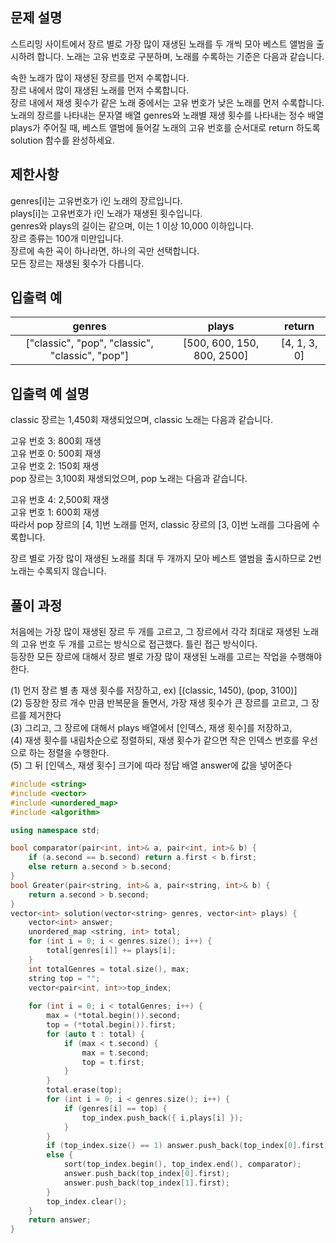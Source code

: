 ## 문제 설명
스트리밍 사이트에서 장르 별로 가장 많이 재생된 노래를 두 개씩 모아 베스트 앨범을 출시하려 합니다. 노래는 고유 번호로 구분하며, 노래를 수록하는 기준은 다음과 같습니다.<br>

속한 노래가 많이 재생된 장르를 먼저 수록합니다.<br>
장르 내에서 많이 재생된 노래를 먼저 수록합니다.<br>
장르 내에서 재생 횟수가 같은 노래 중에서는 고유 번호가 낮은 노래를 먼저 수록합니다.<br>
노래의 장르를 나타내는 문자열 배열 genres와 노래별 재생 횟수를 나타내는 정수 배열 plays가 주어질 때, 베스트 앨범에 들어갈 노래의 고유 번호를 순서대로 return 하도록 solution 함수를 완성하세요.<br>

## 제한사항
genres[i]는 고유번호가 i인 노래의 장르입니다.<br>
plays[i]는 고유번호가 i인 노래가 재생된 횟수입니다.<br>
genres와 plays의 길이는 같으며, 이는 1 이상 10,000 이하입니다.<br>
장르 종류는 100개 미만입니다.<br>
장르에 속한 곡이 하나라면, 하나의 곡만 선택합니다.<br>
모든 장르는 재생된 횟수가 다릅니다.<br>
## 입출력 예
| genres	| plays	| return |
|:--------:|:---------:|:-------:|
| ["classic", "pop", "classic", "classic", "pop"] |	[500, 600, 150, 800, 2500]	| [4, 1, 3, 0] |
## 입출력 예 설명
classic 장르는 1,450회 재생되었으며, classic 노래는 다음과 같습니다.<br>

고유 번호 3: 800회 재생<br>
고유 번호 0: 500회 재생<br>
고유 번호 2: 150회 재생<br>
pop 장르는 3,100회 재생되었으며, pop 노래는 다음과 같습니다.<br>

고유 번호 4: 2,500회 재생<br>
고유 번호 1: 600회 재생<br>
따라서 pop 장르의 [4, 1]번 노래를 먼저, classic 장르의 [3, 0]번 노래를 그다음에 수록합니다.<br>

장르 별로 가장 많이 재생된 노래를 최대 두 개까지 모아 베스트 앨범을 출시하므로 2번 노래는 수록되지 않습니다.<br>
## 풀이 과정
처음에는 가장 많이 재생된 장르 두 개를 고르고, 그 장르에서 각각 최대로 재생된 노래의 고유 번호 두 개를 고르는 방식으로 접근했다. 틀린 접근 방식이다.<br>
등장한 모든 장르에 대해서 장르 별로 가장 많이 재생된 노래를 고르는 작업을 수행해야 한다.<br>

(1) 먼저 장르 별 총 재생 횟수를 저장하고, ex) [(classic, 1450), (pop, 3100)]<br>
(2) 등장한 장르 개수 만큼 반복문을 돌면서, 가장 재생 횟수가 큰 장르를 고르고, 그 장르를 제거한다<br>
(3) 그리고, 그 장르에 대해서 plays 배열에서 [인덱스, 재생 횟수]를 저장하고,<br>
(4) 재생 횟수를 내림차순으로 정렬하되, 재생 횟수가 같으면 작은 인덱스 번호를 우선으로 하는 정렬을 수행한다.<br>
(5) 그 뒤 [인덱스, 재생 횟수] 크기에 따라 정답 배열 answer에 값을 넣어준다<br>


```C++
#include <string>
#include <vector>
#include <unordered_map>
#include <algorithm>

using namespace std;

bool comparator(pair<int, int>& a, pair<int, int>& b) {
	if (a.second == b.second) return a.first < b.first;
	else return a.second > b.second;
}
bool Greater(pair<string, int>& a, pair<string, int>& b) {
	return a.second > b.second;
} 
vector<int> solution(vector<string> genres, vector<int> plays) {
	vector<int> answer;
	unordered_map <string, int> total;
	for (int i = 0; i < genres.size(); i++) {
		total[genres[i]] += plays[i];
	}
	int totalGenres = total.size(), max;
	string top = "";
	vector<pair<int, int>>top_index;
	
	for (int i = 0; i < totalGenres; i++) {
		max = (*total.begin()).second;
		top = (*total.begin()).first;
		for (auto t : total) {
			if (max < t.second) {
				max = t.second;
				top = t.first;
			}
		}
		total.erase(top);
		for (int i = 0; i < genres.size(); i++) {
			if (genres[i] == top) {
				top_index.push_back({ i,plays[i] });
			}
		}
		if (top_index.size() == 1) answer.push_back(top_index[0].first);
		else {
			sort(top_index.begin(), top_index.end(), comparator);
			answer.push_back(top_index[0].first);
			answer.push_back(top_index[1].first);
		}
		top_index.clear();
	}
	return answer;
}
```




